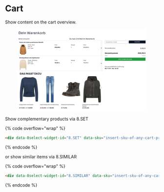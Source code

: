 # Cart

Show content on the cart overview.



<figure><img src="../../.gitbook/assets/Screenshot 2023-10-09 at 15.08.52.png" alt=""><figcaption></figcaption></figure>

Show complementary products via 8.SET

{% code overflow="wrap" %}
```html
<div data-8select-widget-id="8.SET" data-sku="insert-sku-of-any-cart-product" data-touchpoint="cart-layer"></div>
```
{% endcode %}

or show similar items via 8.SIMILAR

{% code overflow="wrap" %}
```html
<div data-8select-widget-id="8.SIMILAR" data-sku="insert-sku-of-any-cart-product" data-touchpoint="cart-layer"></div>
```
{% endcode %}
